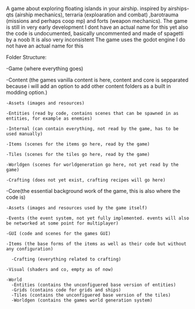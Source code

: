 A game about exploring floating islands in your airship. inspired by airships-qts (airship mechanics), terraria (exploaration and combat) ,barotrauma (missions and perhaps coop mp) and forts (weapon mechanics).
The game is still in very early development
I dont have an actual name for this yet
also the code is undocumented, basically uncommented and made of spagetti by a noob
It is also very inconsistent
The game uses the godot engine
I do not have an actual name for this



Folder Structure:

-Game (where everything goes)

  -Content (the games vanilla content is here, content and core is sepparated because i will add an option to add other content folders as a built in modding option.)
  
    -Assets (images and resources)
    
    -Entities (read by code, contains scenes that can be spawned in as entities, for example as enemies)
    
    -Internal (can contain everything, not read by the game, has to be used manually)
    
    -Items (scenes for the items go here, read by the game)
    
    -Tiles (scenes for the tiles go here, read by the game)
    
    -Worldgen (scenes for worldgeneration go here, not yet read by the game)
    
    -Crafting (does not yet exist, crafting recipes will go here)

  -Core(the essential background work of the game, this is also where the code is)
  
    -Assets (images and resources used by the game itself)
    
    -Events (the event system, not yet fully implemented. events will also be networked at some point for multiplayer)
    
    -GUI (code and scenes for the games GUI)
    
    -Items (the base forms of the items as well as their code but without any configuration)
    
      -Crafting (everything related to crafting)
      
    -Visual (shaders and co, empty as of now)
    
    -World 
      -Entities (contains the unconfiguered base version of entities)
      -Grids (contains code for grids and ships)
      -Tiles (contains the unconfiguered base version of the tiles)
      -Worldgen (contains the games world generation system)
